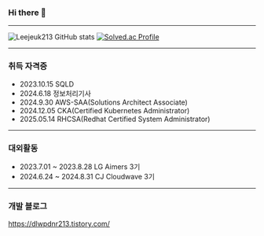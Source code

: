 ### Hi there 👋
---
<!--
**Leejeuk213/Leejeuk213** is a ✨ _special_ ✨ repository because its `README.md` (this file) appears on your GitHub profile.

Here are some ideas to get you started:

- 🔭 I’m currently working on ...
- 🌱 I’m currently learning ...
- 👯 I’m looking to collaborate on ...
- 🤔 I’m looking for help with ...
- 💬 Ask me about ...
- 📫 How to reach me: ...
- 😄 Pronouns: ...
- ⚡ Fun fact: ...
-->
![Leejeuk213 GitHub stats](https://github-readme-stats.vercel.app/api?username=Leejeuk213&show_icons=true&theme=radical)
[![Solved.ac Profile](http://mazassumnida.wtf/api/v2/generate_badge?boj=sammajas)](https://solved.ac/sammajas/)  

--- 

### 취득 자격증


* 2023.10.15 SQLD
* 2024.6.18 정보처리기사
* 2024.9.30 AWS-SAA(Solutions Architect Associate)
* 2024.12.05 CKA(Certified Kubernetes Administrator)
* 2025.05.14 RHCSA(Redhat Certified System Administrator)  

---

### 대외활동

* 2023.7.01 ~ 2023.8.28 LG Aimers 3기  
* 2024.6.24 ~ 2024.8.31 CJ Cloudwave 3기

--- 

### 개발 블로그

https://dlwpdnr213.tistory.com/
